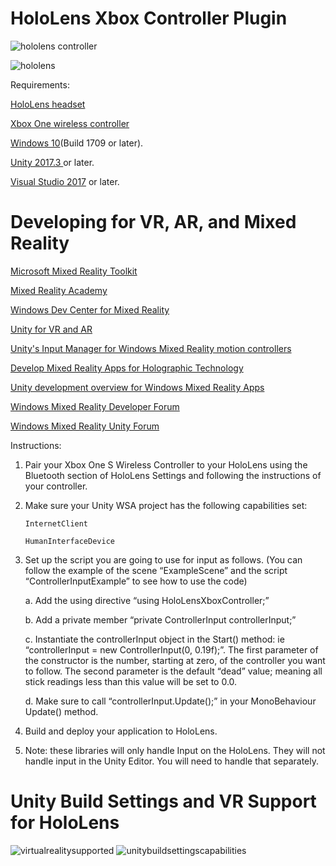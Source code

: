 # HoloLens Xbox Controller Plugin

![hololens controller](https://user-images.githubusercontent.com/18353476/29101706-017fa182-7c69-11e7-9a7c-4aa6eaa3d432.jpg)

![hololens](https://user-images.githubusercontent.com/18353476/38452317-adefc5f0-39f6-11e8-84fd-9dbc2c9d16da.gif)

Requirements:

[HoloLens headset](https://www.microsoft.com/en-us/hololens)

[Xbox One wireless controller](https://www.newegg.com/Product/Product.aspx?Item=N82E16874103563)

[Windows 10](https://www.microsoft.com/en-us/software-download/windows10)(Build 1709 or later).

[Unity 2017.3 ](https://unity3d.com/)or later.

[Visual Studio 2017](https://www.visualstudio.com/) or later.

# Developing for VR, AR, and Mixed Reality 

[Microsoft Mixed Reality Toolkit](https://github.com/Microsoft/MixedRealityToolkit)

[Mixed Reality Academy](https://docs.microsoft.com/en-us/windows/mixed-reality/academy)

[Windows Dev Center for Mixed Reality](https://developer.microsoft.com/en-us/windows/mixed-reality/)

[Unity for VR and AR](https://unity3d.com/unity/features/multiplatform/vr-ar)

[Unity's Input Manager for Windows Mixed Reality motion controllers](https://docs.microsoft.com/en-us/windows/mixed-reality/gestures-and-motion-controllers-in-unity)

[Develop Mixed Reality Apps for Holographic Technology](https://www.microsoft.com/en-us/hololens/developers)

[Unity development overview for Windows Mixed Reality Apps](https://developer.microsoft.com/en-us/windows/mixed-reality/unity_development_overview)

[Windows Mixed Reality Developer Forum](https://forums.hololens.com/)

[Windows Mixed Reality Unity Forum](https://forum.unity.com/forums/windows-mixed-reality.102/)

Instructions:

1)	Pair your Xbox One S Wireless Controller to your HoloLens using the Bluetooth section of HoloLens Settings and following the instructions of your controller.

2)	Make sure your Unity WSA project has the following capabilities set:

		InternetClient
		
		HumanInterfaceDevice
		
3)	Set up the script you are going to use for input as follows.  (You can follow the example of the scene “ExampleScene” and the script “ControllerInputExample” to see how to use the code)

	a.	Add the using directive “using HoloLensXboxController;”
	
	b.	Add a private member “private ControllerInput controllerInput;”
	
	c.	Instantiate the controllerInput object in the Start() method:  ie “controllerInput = new ControllerInput(0, 0.19f);”.  The first parameter of the constructor is the number, starting at zero, of the controller you want to follow.  The second parameter is the default “dead” value; meaning all stick readings less than this value will be set to 0.0.
	
	d.	Make sure to call “controllerInput.Update();” in your MonoBehaviour Update() method.
	
4)	Build and deploy your application to HoloLens.

5)	Note:  these libraries will only handle Input on the HoloLens.  They will not handle input in the Unity Editor.  You will need to handle that separately.

# Unity Build Settings and VR Support for HoloLens
![virtualrealitysupported](https://user-images.githubusercontent.com/18353476/30458751-d69c5a12-9961-11e7-9c25-fb41c2864dce.png)
![unitybuildsettingscapabilities](https://user-images.githubusercontent.com/18353476/30458653-597be480-9961-11e7-9345-0bca4db2ba93.png)
